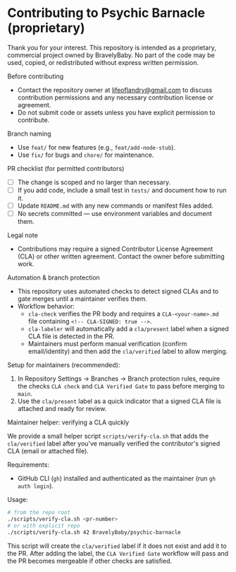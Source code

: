 # Contributing to Psychic Barnacle (proprietary)

Thank you for your interest. This repository is intended as a proprietary, commercial project owned by BravelyBaby. No part of the code may be used, copied, or redistributed without express written permission.

Before contributing
- Contact the repository owner at lifeoflandry@gmail.com to discuss contribution permissions and any necessary contribution license or agreement.
- Do not submit code or assets unless you have explicit permission to contribute.

Branch naming
- Use `feat/` for new features (e.g., `feat/add-node-stub`).
- Use `fix/` for bugs and `chore/` for maintenance.

PR checklist (for permitted contributors)
- [ ] The change is scoped and no larger than necessary.
- [ ] If you add code, include a small test in `tests/` and document how to run it.
- [ ] Update `README.md` with any new commands or manifest files added.
- [ ] No secrets committed — use environment variables and document them.

Legal note
- Contributions may require a signed Contributor License Agreement (CLA) or other written agreement. Contact the owner before submitting work.

Automation & branch protection
- This repository uses automated checks to detect signed CLAs and to gate merges until a maintainer verifies them.
- Workflow behavior:
	- `cla-check` verifies the PR body and requires a `CLA-<your-name>.md` file containing `<!-- CLA-SIGNED: true -->`.
	- `cla-labeler` will automatically add a `cla/present` label when a signed CLA file is detected in the PR.
	- Maintainers must perform manual verification (confirm email/identity) and then add the `cla/verified` label to allow merging.

Setup for maintainers (recommended):
1. In Repository Settings → Branches → Branch protection rules, require the checks `CLA check` and `CLA Verified Gate` to pass before merging to `main`.
2. Use the `cla/present` label as a quick indicator that a signed CLA file is attached and ready for review.

Maintainer helper: verifying a CLA quickly

We provide a small helper script `scripts/verify-cla.sh` that adds the `cla/verified` label after you've manually verified the contributor's signed CLA (email or attached file).

Requirements:
- GitHub CLI (`gh`) installed and authenticated as the maintainer (run `gh auth login`).

Usage:
```bash
# from the repo root
./scripts/verify-cla.sh <pr-number>
# or with explicit repo
./scripts/verify-cla.sh 42 BravelyBaby/psychic-barnacle
```

This script will create the `cla/verified` label if it does not exist and add it to the PR. After adding the label, the `CLA Verified Gate` workflow will pass and the PR becomes mergeable if other checks are satisfied.



